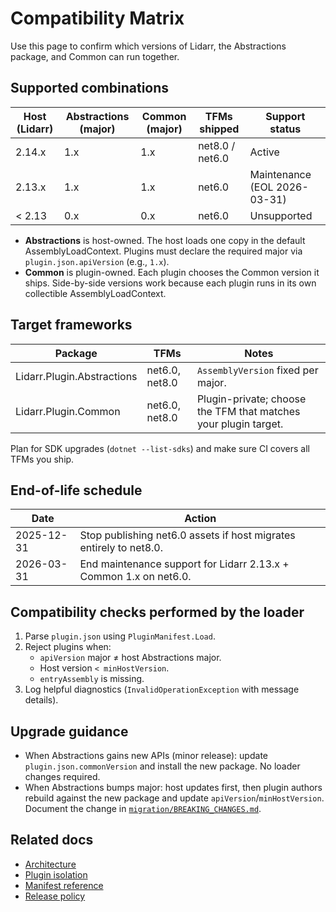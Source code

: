# Compatibility Matrix

Use this page to confirm which versions of Lidarr, the Abstractions package, and Common can run together.

## Supported combinations
| Host (Lidarr) | Abstractions (major) | Common (major) | TFMs shipped | Support status |
|---------------|----------------------|----------------|--------------|----------------|
| 2.14.x        | 1.x                  | 1.x            | net8.0 / net6.0 | Active |
| 2.13.x        | 1.x                  | 1.x            | net6.0 | Maintenance (EOL 2026-03-31) |
| < 2.13        | 0.x                  | 0.x            | net6.0 | Unsupported |

- **Abstractions** is host-owned. The host loads one copy in the default AssemblyLoadContext. Plugins must declare the required major via `plugin.json.apiVersion` (e.g., `1.x`).
- **Common** is plugin-owned. Each plugin chooses the Common version it ships. Side-by-side versions work because each plugin runs in its own collectible AssemblyLoadContext.

## Target frameworks
| Package | TFMs | Notes |
|---------|------|-------|
| Lidarr.Plugin.Abstractions | net6.0, net8.0 | `AssemblyVersion` fixed per major. |
| Lidarr.Plugin.Common | net6.0, net8.0 | Plugin-private; choose the TFM that matches your plugin target. |

Plan for SDK upgrades (`dotnet --list-sdks`) and make sure CI covers all TFMs you ship.

## End-of-life schedule
| Date | Action |
|------|--------|
| 2025-12-31 | Stop publishing net6.0 assets if host migrates entirely to net8.0. |
| 2026-03-31 | End maintenance support for Lidarr 2.13.x + Common 1.x on net6.0. |

## Compatibility checks performed by the loader
1. Parse `plugin.json` using `PluginManifest.Load`.
2. Reject plugins when:
   - `apiVersion` major ≠ host Abstractions major.
   - Host version `< minHostVersion`.
   - `entryAssembly` is missing.
3. Log helpful diagnostics (`InvalidOperationException` with message details).

## Upgrade guidance
- When Abstractions gains new APIs (minor release): update `plugin.json.commonVersion` and install the new package. No loader changes required.
- When Abstractions bumps major: host updates first, then plugin authors rebuild against the new package and update `apiVersion`/`minHostVersion`. Document the change in [`migration/BREAKING_CHANGES.md`](../migration/BREAKING_CHANGES.md).

## Related docs
- [Architecture](ARCHITECTURE.md)
- [Plugin isolation](PLUGIN_ISOLATION.md)
- [Manifest reference](../reference/MANIFEST.md)
- [Release policy](../dev-guide/RELEASE_POLICY.md)
